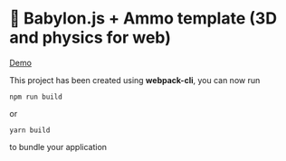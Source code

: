 # 🚀 Babylon.js + Ammo template (3D and physics for web)

[Demo](https://slavshik.github.io/babylon-ammo-template/)

This project has been created using **webpack-cli**, you can now run

```
npm run build
```

or

```
yarn build
```

to bundle your application
